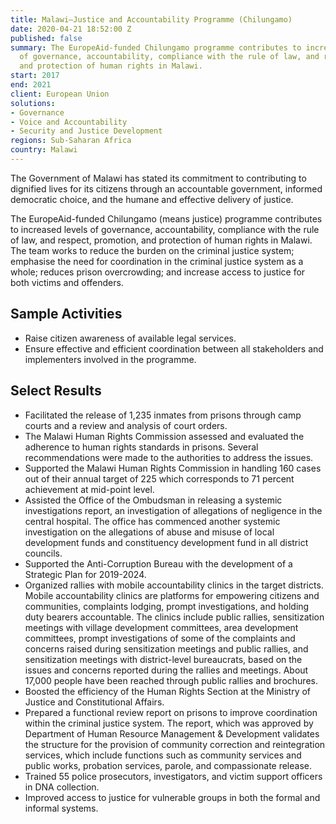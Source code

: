 ```yaml
---
title: Malawi—Justice and Accountability Programme (Chilungamo)
date: 2020-04-21 18:52:00 Z
published: false
summary: The EuropeAid-funded Chilungamo programme contributes to increased levels
  of governance, accountability, compliance with the rule of law, and respect, promotion,
  and protection of human rights in Malawi.
start: 2017
end: 2021
client: European Union
solutions:
- Governance
- Voice and Accountability
- Security and Justice Development
regions: Sub-Saharan Africa
country: Malawi
---
```


The Government of Malawi has stated its commitment to contributing to dignified lives for its citizens through an accountable government, informed democratic choice, and the humane and effective delivery of justice.

The EuropeAid-funded Chilungamo (means justice) programme contributes to increased levels of governance, accountability, compliance with the rule of law, and respect, promotion, and protection of human rights in Malawi. The team works to reduce the burden on the criminal justice system; emphasise the need for coordination in the criminal justice system as a whole; reduces prison overcrowding; and increase access to justice for both victims and offenders. 
 
## Sample Activities

* Raise citizen awareness of available legal services. 
* Ensure effective and efficient coordination between all stakeholders and implementers involved in the programme.	

## Select Results

* Facilitated the release of 1,235 inmates from prisons through camp courts and a review and analysis of court orders.
* The Malawi Human Rights Commission assessed and evaluated the adherence to human rights standards in prisons. Several recommendations were made to the authorities to address the issues.
* Supported the Malawi Human Rights Commission in handling 160 cases out of their annual target of 225 which corresponds to 71 percent achievement at mid-point level. 
* Assisted the Office of the Ombudsman in releasing a systemic investigations report, an investigation of allegations of negligence in the central hospital. The office has commenced another systemic investigation on the allegations of abuse and misuse of local development funds and constituency development fund in all district councils.
* Supported the Anti-Corruption Bureau with the development of a Strategic Plan for 2019-2024. 
* Organized rallies with mobile accountability clinics in the target districts. Mobile accountability clinics are platforms for empowering citizens and communities, complaints lodging, prompt investigations, and holding duty bearers accountable. The clinics include public rallies, sensitization meetings with village development committees, area development committees, prompt investigations of some of the complaints and concerns raised during sensitization meetings and public rallies, and sensitization meetings with district-level bureaucrats, based on the issues and concerns reported during the rallies and meetings. About 17,000 people have been reached through public rallies and brochures. 
* Boosted the efficiency of the Human Rights Section at the Ministry of Justice and Constitutional Affairs. 
* Prepared a functional review report on prisons to improve coordination within the criminal justice system. The report, which was approved by Department of Human Resource Management & Development validates the structure for the provision of community correction and reintegration services, which include functions such as community services and public works, probation services, parole, and compassionate release. 
* Trained 55 police prosecutors, investigators, and victim support officers in DNA collection.
* Improved access to justice for vulnerable groups in both the formal and informal systems. 